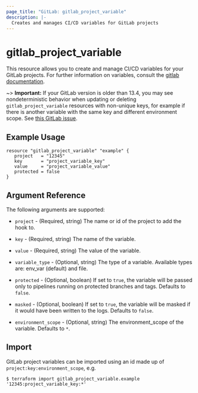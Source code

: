 ```yaml
---
page_title: "GitLab: gitlab_project_variable"
description: |-
  Creates and manages CI/CD variables for GitLab projects
---
```


# gitlab\_project\_variable

This resource allows you to create and manage CI/CD variables for your GitLab projects.
For further information on variables, consult the [gitlab
documentation](https://docs.gitlab.com/ce/ci/variables/README.html#variables).

~> **Important:** If your GitLab version is older than 13.4, you may see nondeterministic behavior
when updating or deleting `gitlab_project_variable` resources with non-unique keys, for example if
there is another variable with the same key and different environment scope. See
[this GitLab issue](https://gitlab.com/gitlab-org/gitlab/-/issues/9912).

## Example Usage

```hcl
resource "gitlab_project_variable" "example" {
   project   = "12345"
   key       = "project_variable_key"
   value     = "project_variable_value"
   protected = false
}
```

## Argument Reference

The following arguments are supported:

* `project` - (Required, string) The name or id of the project to add the hook to.

* `key` - (Required, string) The name of the variable.

* `value` - (Required, string) The value of the variable.

* `variable_type` - (Optional, string)  The type of a variable. Available types are: env_var (default) and file.

* `protected` - (Optional, boolean) If set to `true`, the variable will be passed only to pipelines running on protected branches and tags. Defaults to `false`.

* `masked` - (Optional, boolean) If set to `true`, the variable will be masked if it would have been written to the logs. Defaults to `false`.

* `environment_scope` -  (Optional, string) The environment_scope of the variable. Defaults to `*`.

## Import

GitLab project variables can be imported using an id made up of `project:key:environment_scope`, e.g.

```
$ terraform import gitlab_project_variable.example '12345:project_variable_key:*'
```
